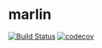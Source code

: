 # marlin

[![Build Status](https://travis-ci.org/tor4z/marlin.svg?branch=master)](https://travis-ci.org/tor4z/marlin) [![codecov](https://codecov.io/gh/tor4z/marlin/branch/master/graph/badge.svg)](https://codecov.io/gh/tor4z/marlin)
